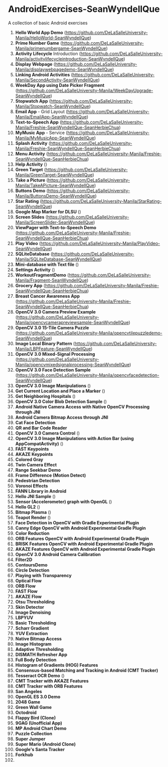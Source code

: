 # AndroidExercises-SeanWyndellQue

A collection of basic Android exercises

1. **Hello World App Demo** (https://github.com/DeLaSalleUniversity-Manila/HelloWorld-SeanWyndellQue)
2. **Prime Number Game** (https://github.com/DeLaSalleUniversity-Manila/primenumbergame-SeanWyndellQue)
3. **Activity Lifecycle** Introduction (https://github.com/DeLaSalleUniversity-Manila/activitylifecycleintroduction-SeanWyndellQue)
4. **Display Webpage** (https://github.com/DeLaSalleUniversity-Manila/displaywebpagedemo-SeanWyndellQue)
5. **Linking Android Activities** (https://github.com/DeLaSalleUniversity-Manila/SecondActivity-SeanWyndellQue)
6. **WeekDay App using Date Picker Fragment** (https://github.com/DeLaSalleUniversity-Manila/WeekDayUpgrade-SeanWyndellQue)
7. **Stopwatch App** (https://github.com/DeLaSalleUniversity-Manila/Stopwatch-SeanWyndellQue)
8. **Email App** - Grid Layout (https://github.com/DeLaSalleUniversity-Manila/EmailApp-SeanWyndellQue)
9. **Text-to-Speech App** (https://github.com/DeLaSalleUniversity-Manila/Freshie-SeanWyndellQue-SeanHerbieChua)
10. **MyMusic App** - Service (https://github.com/DeLaSalleUniversity-Manila/MyMusicApp-SeanWyndellQue)
11. **Splash Activity** (https://github.com/DeLaSalleUniversity-Manila/Freshie-SeanWyndellQue-SeanHerbieChua)
12. **Menu Activity** (https://github.com/DeLaSalleUniversity-Manila/Freshie-SeanWyndellQue-SeanHerbieChua)
13. **Help Activity** ()
14. **Green Target** (https://github.com/DeLaSalleUniversity-Manila/GreenTarget-SeanWyndellQue)
15. **Take a Picture** (https://github.com/DeLaSalleUniversity-Manila/TakeAPicture-SeanWyndellQue)
16. **Buttons Demo** (https://github.com/DeLaSalleUniversity-Manila/ButtonsDemo-SeanWyndellQue)
17. **Star Rating** (https://github.com/DeLaSalleUniversity-Manila/StarRating-SeanWyndellQue)
18. **Google Map Marker for DLSU** ()
19. **Screen Slides** (https://github.com/DeLaSalleUniversity-Manila/ScreenSlider-SeanWyndellQue)
20. **ViewPager with Text-to-Speech Demo** (https://github.com/DeLaSalleUniversity-Manila/Freshie-SeanWyndellQue-SeanHerbieChua)
21. **Play Video** (https://github.com/DeLaSalleUniversity-Manila/PlayVideo-SeanWyndellQue)
22. **SQLiteDatabase** (https://github.com/DeLaSalleUniversity-Manila/SQLiteDatabase-SeanWyndellQue)
23. **Mini-database with Text file** ()
24. **Settings Activity** ()
25. **WorkoutFragmentDemo** (https://github.com/DeLaSalleUniversity-Manila/Fragment-SeanWyndellQue)
26. **Grocery App** (https://github.com/DeLaSalleUniversity-Manila/Freshie-SeanWyndellQue-SeanHerbieChua)
27. **Breast Cancer Awareness App** (https://github.com/DeLaSalleUniversity-Manila/Freshie-SeanWyndellQue-SeanHerbieChua)
28. **OpenCV 3.0 Camera Preview Example** (https://github.com/DeLaSalleUniversity-Manila/opencvcamerapreviewsample-SeanWyndellQue)
29. **OpenCV 3.0 15-Tile Camera Puzzle** (https://github.com/DeLaSalleUniversity-Manila/opencvtilepuzzledemo-SeanWyndellQue)
30. **Image Local Binary Pattern** (https://github.com/DeLaSalleUniversity-Manila/LBPFeature-SeanWyndellQue)
31. **OpenCV 3.0 Mixed-Signal Processing**  (https://github.com/DeLaSalleUniversity-Manila/opencvmixedsignalprocessing-SeanWyndellQue)
32. **OpenCV 3.0 Face Detection Sample** (https://github.com/DeLaSalleUniversity-Manila/opencvfacedetection-SeanWyndellQue)
33. **OpenCV 3.0 Image Manipulations** ()
34. **Get Current Location and Place a Marker** ()
35. **Get Neighboring Hospitals** ()
36. **OpenCV 3.0 Color Blob Detection Sample** ()
37. **Android Native Camera Access with Native OpenCV Processing through JNI** 
38. **Android Camera Bitmap Access through JNI** 
39. **Cat Face Detection** 
40. **QR and Bar Code Reader** 
41. **OpenCV 3.0 Camera Control** ()
42. **OpenCV 3.0 Image Manipulations with Action Bar (using AppCompatActivity)** ()
43. **FAST Keypoints** 
44. **AKAZE Keypoints** 
45. **Colored Gray** 
46. **Twin Camera Effect** 
47. **Range Seekbar Demo** 
48. **Frame Difference (Motion Detect)** 
49. **Pedestrian Detection** 
50. **Voronoi Effects** 
51. **FANN Library in Android** 
52. **Hello JNI Sample** ()
53. **Sensor (Accelerometer) graph with OpenGL** ()
54. **Hello GL2** ()
55. **Bitmap Plasma** ()
56. **Teapot Render** ()
57. **Face Detection in OpenCV with Gradle Experimental Plugin** 
58. **Canny Edge OpenCV with Android Experimental Gradle Plugin** 
59. **Color Reduction** 
60. **ORB Features OpenCV with Android Experimental Gradle Plugin** 
61. **BRISK Features OpenCV with Android Experimental Gradle Plugin** 
62. **AKAZE Features OpenCV with Android Experimental Gradle Plugin** 
63. **OpenCV 3.0 Android Camera Calibration** 
64. **Filter2D** 
65. **ContoursDemo** 
66. **Circle Detection** 
67. **Playing with Transparency** 
68. **Optical Flow** 
69. **ORB Flow** 
70. **FAST Flow** 
71. **AKAZE Flow** 
72. **Otsu Thresholding** 
73. **Skin Detector** 
74. **Image Denoising** 
75. **LBPYUV** 
76. **Basic Thresholding** 
77. **Scharr Gradient** 
78. **YUV Extraction**
79. **Native Bitmap Access** 
80. **Image Histogram** 
81. **Adaptive Thresholding** 
82. **DISMATH Refresher App** 
83. **Full Body Detection** 
84. **Histogram of Gradients (HOG) Features** 
85. **Consensus-based Matching and Tracking in Android (CMT Tracker)** 
86. **Tesseract OCR Demo** ()
87. **CMT Tracker with AKAZE Features** 
88. **CMT Tracker with ORB Features** 
89. **San Angeles** 
90. **OpenGL ES 3.0 Demo** 
91. **2048 Game** 
92. **Green Wall Game** 
93. **Octodroid** 
94. **Flappy Bird (Clone)** 
95. **9GAG (Unofficial App)** 
96. **MP Android Chart Demo** 
97. **Puzzle Collection** 
98. **Super Jumper** 
99. **Super Mario (Android Clone)** 
100. **Google's Santa Tracker** 
101. **Forkhub** 
102. 
